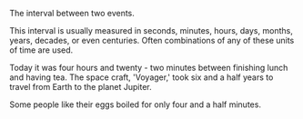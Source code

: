 The interval between two events.

This interval is usually measured in seconds, minutes, hours, days,
months, years, decades, or even centuries. Often combinations of any of
these units of time are used.

Today it was four hours and twenty - two minutes between finishing lunch
and having tea. The space craft, 'Voyager,' took six and a half years to
travel from Earth to the planet Jupiter.

Some people like their eggs boiled for only four and a half minutes.
